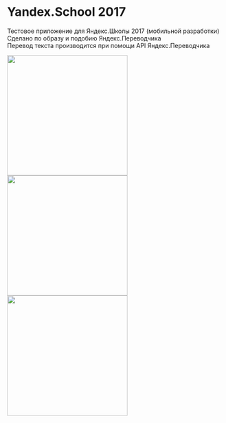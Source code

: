 ﻿# Yandex.School 2017
Тестовое приложение для Яндекс.Школы 2017 (мобильной разработки)</br>
Сделано по образу и подобию Яндекс.Переводчика</br>
Перевод текста производится при помощи API Яндекс.Переводчика

<img src="https://github.com/iamkatrechko/Yandex.School-2017/blob/master/raw/1.png" width="280">
<img src="https://github.com/iamkatrechko/Yandex.School-2017/blob/master/raw/2.png" width="280">
<img src="https://github.com/iamkatrechko/Yandex.School-2017/blob/master/raw/3.png" width="280">